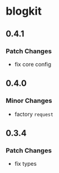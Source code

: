 # blogkit

## 0.4.1

### Patch Changes

- fix core config

## 0.4.0

### Minor Changes

- factory `request`

## 0.3.4

### Patch Changes

- fix types
